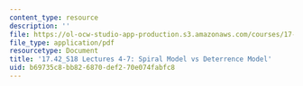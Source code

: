 ```yaml
---
content_type: resource
description: ''
file: https://ol-ocw-studio-app-production.s3.amazonaws.com/courses/17-42-causes-and-prevention-of-war-spring-2018/b69735c8bb826870def270e074fabfc8_MIT17_42S18_lec4-7_SpiralModel.pdf
file_type: application/pdf
resourcetype: Document
title: '17.42_S18 Lectures 4-7: Spiral Model vs Deterrence Model'
uid: b69735c8-bb82-6870-def2-70e074fabfc8
---
```

